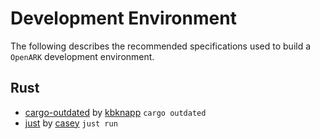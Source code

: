 # Development Environment

The following describes the recommended specifications used to build a `OpenARK` development environment.

## Rust

* [cargo-outdated](https://crates.io/crates/cargo-outdated) by [kbknapp](https://github.com/kbknapp/cargo-outdated) `cargo outdated`
* [just](https://crates.io/crates/just) by [casey](https://github.com/casey/just) `just run`
